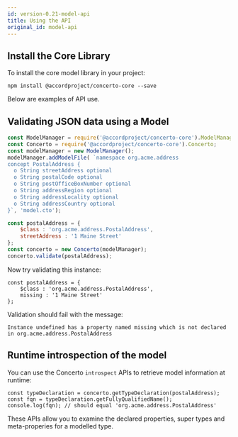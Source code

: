 ```yaml
---
id: version-0.21-model-api
title: Using the API
original_id: model-api
---
```


## Install the Core Library

To install the core model library in your project:
```
npm install @accordproject/concerto-core --save
```

Below are examples of API use.

## Validating JSON data using a Model

```js
const ModelManager = require('@accordproject/concerto-core').ModelManager;
const Concerto = require('@accordproject/concerto-core').Concerto;
const modelManager = new ModelManager();
modelManager.addModelFile( `namespace org.acme.address
concept PostalAddress {
  o String streetAddress optional
  o String postalCode optional
  o String postOfficeBoxNumber optional
  o String addressRegion optional
  o String addressLocality optional
  o String addressCountry optional
}`, 'model.cto');

const postalAddress = {
    $class : 'org.acme.address.PostalAddress',
    streetAddress : '1 Maine Street'
};
const concerto = new Concerto(modelManager);
concerto.validate(postalAddress);
```

Now try validating this instance:

```
const postalAddress = {
    $class : 'org.acme.address.PostalAddress',
    missing : '1 Maine Street'
};
```

Validation should fail with the message:

```
Instance undefined has a property named missing which is not declared in org.acme.address.PostalAddress
```

## Runtime introspection of the model

You can use the Concerto `introspect` APIs to retrieve model information at runtime:

```
const typeDeclaration = concerto.getTypeDeclaration(postalAddress);
const fqn = typeDeclaration.getFullyQualifiedName();
console.log(fqn); // should equal 'org.acme.address.PostalAddress'
```

These APIs allow you to examine the declared properties, super types and meta-properies for a modelled type.